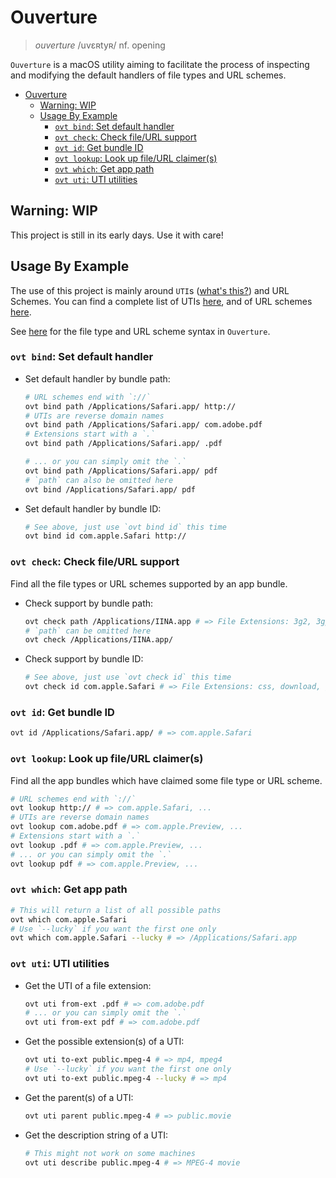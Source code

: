 # Ouverture

> *ouverture* /uvɛʀtyʀ/ nf. opening

`Ouverture` is a macOS utility aiming to facilitate the process of inspecting and modifying the default handlers of file types and URL schemes.

- [Ouverture](#ouverture)
  - [Warning: WIP](#warning-wip)
  - [Usage By Example](#usage-by-example)
    - [`ovt bind`: Set default handler](#ovt-bind-set-default-handler)
    - [`ovt check`: Check file/URL support](#ovt-check-check-fileurl-support)
    - [`ovt id`: Get bundle ID](#ovt-id-get-bundle-id)
    - [`ovt lookup`: Look up file/URL claimer(s)](#ovt-lookup-look-up-fileurl-claimers)
    - [`ovt which`: Get app path](#ovt-which-get-app-path)
    - [`ovt uti`: UTI utilities](#ovt-uti-uti-utilities)

## Warning: WIP

This project is still in its early days. Use it with care!

## Usage By Example

The use of this project is mainly around `UTI`s ([what's this?](https://developer.apple.com/library/archive/documentation/FileManagement/Conceptual/understanding_utis/understand_utis_conc/understand_utis_conc.html)) and URL Schemes.
You can find a complete list of UTIs [here](https://escapetech.eu/manuals/qdrop/uti.html), and of URL schemes [here](https://en.wikipedia.org/wiki/List_of_URI_schemes).

See [here](#ovt-bind-set-default-handler) for the file type and URL scheme syntax in `Ouverture`.

### `ovt bind`: Set default handler

- Set default handler by bundle path:

    ```bash
    # URL schemes end with `://`
    ovt bind path /Applications/Safari.app/ http://
    # UTIs are reverse domain names
    ovt bind path /Applications/Safari.app/ com.adobe.pdf
    # Extensions start with a `.`
    ovt bind path /Applications/Safari.app/ .pdf

    # ... or you can simply omit the `.`
    ovt bind path /Applications/Safari.app/ pdf
    # `path` can also be omitted here
    ovt bind /Applications/Safari.app/ pdf
    ```

- Set default handler by bundle ID:

    ```bash
    # See above, just use `ovt bind id` this time
    ovt bind id com.apple.Safari http://
    ```

### `ovt check`: Check file/URL support

Find all the file types or URL schemes supported by an app bundle.

- Check support by bundle path:

    ```bash
    ovt check path /Applications/IINA.app # => File Extensions: 3g2, 3gp, aa3, aac, ...
    # `path` can be omitted here
    ovt check /Applications/IINA.app/
    ```

- Check support by bundle ID:

    ```bash
    # See above, just use `ovt check id` this time
    ovt check id com.apple.Safari # => File Extensions: css, download, gif, ...
    ```

### `ovt id`: Get bundle ID

```bash
ovt id /Applications/Safari.app/ # => com.apple.Safari
```

### `ovt lookup`: Look up file/URL claimer(s)

Find all the app bundles which have claimed some file type or URL scheme.

```bash
# URL schemes end with `://`
ovt lookup http:// # => com.apple.Safari, ...
# UTIs are reverse domain names
ovt lookup com.adobe.pdf # => com.apple.Preview, ...
# Extensions start with a `.`
ovt lookup .pdf # => com.apple.Preview, ...
# ... or you can simply omit the `.`
ovt lookup pdf # => com.apple.Preview, ...
```

### `ovt which`: Get app path

```bash
# This will return a list of all possible paths
ovt which com.apple.Safari
# Use `--lucky` if you want the first one only
ovt which com.apple.Safari --lucky # => /Applications/Safari.app
```

### `ovt uti`: UTI utilities

- Get the UTI of a file extension:

  ```bash
  ovt uti from-ext .pdf # => com.adobe.pdf
  # ... or you can simply omit the `.`
  ovt uti from-ext pdf # => com.adobe.pdf
  ```

- Get the possible extension(s) of a UTI:

  ```bash
  ovt uti to-ext public.mpeg-4 # => mp4, mpeg4
  # Use `--lucky` if you want the first one only
  ovt uti to-ext public.mpeg-4 --lucky # => mp4
  ```

- Get the parent(s) of a UTI:

  ```bash
  ovt uti parent public.mpeg-4 # => public.movie
  ```

- Get the description string of a UTI:

  ```bash
  # This might not work on some machines
  ovt uti describe public.mpeg-4 # => MPEG-4 movie
  ```
